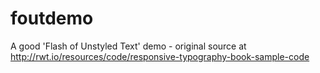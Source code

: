 # foutdemo
A good 'Flash of Unstyled Text' demo - original source at <a href='http://rwt.io/resources/code/responsive-typography-book-sample-code'>http://rwt.io/resources/code/responsive-typography-book-sample-code</a>

